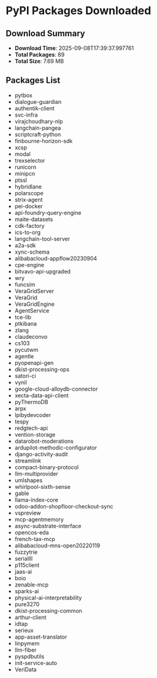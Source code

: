 # PyPI Packages Downloaded

## Download Summary
- **Download Time**: 2025-09-08T17:39:37.997761
- **Total Packages**: 89
- **Total Size**: 7.69 MB

## Packages List
- pytbox
- dialogue-guardian
- authentik-client
- svc-infra
- virajchoudhary-nlp
- langchain-pangea
- scriptcraft-python
- finbourne-horizon-sdk
- xcsp
- modal
- trexselector
- runicorn
- minipcn
- ptssl
- hybridlane
- polarscope
- strix-agent
- pei-docker
- api-foundry-query-engine
- maite-datasets
- cdk-factory
- ics-to-org
- langchain-tool-server
- a2a-sdk
- xync-schema
- alibabacloud-appflow20230904
- cpe-engine
- bitvavo-api-upgraded
- wry
- funcsim
- VeraGridServer
- VeraGrid
- VeraGridEngine
- AgentService
- tce-lib
- ptkibana
- zlang
- claudeconvo
- cs103
- pycutwm
- agentle
- pyopenapi-gen
- dkist-processing-ops
- satori-ci
- vynil
- google-cloud-alloydb-connector
- xecta-data-api-client
- pyThermoDB
- arpx
- lpibydevcoder
- tespy
- redgtech-api
- vention-storage
- datarobot-moderations
- ardupilot-methodic-configurator
- django-activity-audit
- streamlink
- compact-binary-protocol
- llm-multiprovider
- umlshapes
- whirlpool-sixth-sense
- gable
- llama-index-core
- odoo-addon-shopfloor-checkout-sync
- vspreview
- mcp-agentmemory
- async-substrate-interface
- opencos-eda
- french-tax-mcp
- alibabacloud-mns-open20220119
- fuzzytrie
- seriallll
- p115client
- jaas-ai
- boio
- zenable-mcp
- sparks-ai
- physical-ai-interpretability
- pure3270
- dkist-processing-common
- arthur-client
- idtap
- serieux
- app-asset-translator
- linpymem
- llm-fiber
- pyspdbutils
- init-service-auto
- VeriData
